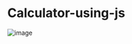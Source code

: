 # Calculator-using-js


![image](https://github.com/user-attachments/assets/e1787cc1-9841-48aa-a2cc-22087c49903f)
